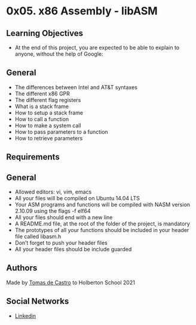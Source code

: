 # 0x05. x86 Assembly - libASM

## Learning Objectives
- At the end of this project, you are expected to be able to explain to anyone, without the help of Google:

## General
- The differences between Intel and AT&T syntaxes
- The different x86 GPR
- The different flag registers
- What is a stack frame
- How to setup a stack frame
- How to call a function
- How to make a system call
- How to pass parameters to a function
- How to retrieve parameters


## Requirements

## General
- Allowed editors: vi, vim, emacs
- All your files will be compiled on Ubuntu 14.04 LTS
- Your ASM programs and functions will be compiled with NASM version 2.10.09 using the flags -f elf64
- All your files should end with a new line
- A README.md file, at the root of the folder of the project, is mandatory
- The prototypes of all your functions should be included in your header file called libasm.h
- Don’t forget to push your header files
- All your header files should be include guarded

## Authors
Made by [Tomas de Castro](https://github.com/tomi1710) to Holberton School 2021

Social Networks
-------------------
- [Linkedin](https://www.linkedin.com/in/tomas-de-castro-guelfi-1872a1211/)
